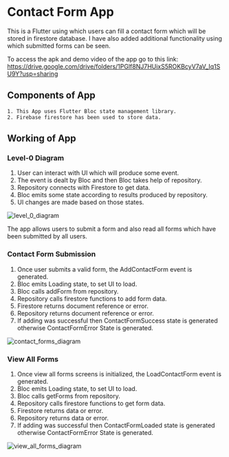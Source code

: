 # Contact Form App
This is a Flutter using which users can fill a contact form which will be stored in  firestore database. I have also added additional functionality using which submitted forms can be seen.

To access the apk and demo video of the app go to this link: https://drive.google.com/drive/folders/1PGlf8NJ7HUixS5ROKBcyV7aV_Iq1SU9Y?usp=sharing

## Components of App
    1. This App uses Flutter Bloc state management library.
    2. Firebase firestore has been used to store data.

## Working of App
### Level-0 Diagram
1. User can interact with UI which will produce some event.
2. The event is dealt by Bloc and then Bloc takes help of repository.
3. Repository connects with Firestore to get data.
4. Bloc emits some state according to results produced by repository.
5. UI changes are made based on those states.

![level_0_diagram](https://github.com/aditzer/Contact-Form-App/assets/53402554/0663a921-02ad-4fe0-b238-6d432cbced56)

The app allows users to submit a form and also read all forms which have been submitted by all users.

### Contact Form Submission
1. Once user submits a valid form, the AddContactForm event is generated.
2. Bloc emits Loading state, to set UI to load.
3. Bloc calls addForm from repository.
4. Repository calls firestore functions to add form data.
5. Firestore returns document reference or error.
6. Repository returns document reference or error.
7. If adding was successful then ContactFormSuccess state is generated otherwise ContactFormError State is generated.
   
![contact_forms_diagram](https://github.com/aditzer/Contact-Form-App/assets/53402554/7d203553-4055-44cf-9f36-e3c8457ec178)

### View All Forms
1. Once view all forms screens is initialized, the LoadContactForm event is generated.
2. Bloc emits Loading state, to set UI to load.
3. Bloc calls getForms from repository.
4. Repository calls firestore functions to get form data.
5. Firestore returns data or error.
6. Repository returns data or error.
7. If adding was successful then ContactFormLoaded state is generated otherwise ContactFormError State is generated.
   
![view_all_forms_diagram](https://github.com/aditzer/Contact-Form-App/assets/53402554/52cf1580-c9a4-479c-9497-552d1a21d4c9)
